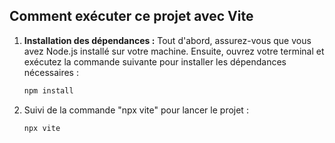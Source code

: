 ## Comment exécuter ce projet avec Vite

1. **Installation des dépendances :** Tout d'abord, assurez-vous que vous avez Node.js installé sur votre machine. Ensuite, ouvrez votre terminal et exécutez la commande suivante pour installer les dépendances nécessaires :

   ```sh
   npm install

2. Suivi de la commande "npx vite" pour lancer le projet :

   ```sh
   npx vite
